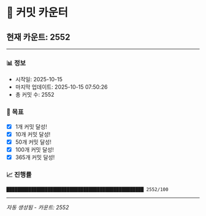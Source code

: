 # 🔢 커밋 카운터

## 현재 카운트: 2552

---

### 📊 정보
- 시작일: 2025-10-15
- 마지막 업데이트: 2025-10-15 07:50:26
- 총 커밋 수: 2552

### 🎯 목표
- [x] 1개 커밋 달성!
- [x] 10개 커밋 달성!
- [x] 50개 커밋 달성!
- [x] 100개 커밋 달성!
- [x] 365개 커밋 달성!

### 📈 진행률
```
██████████████████████████████████████████████████ 2552/100
```

---
*자동 생성됨 - 카운트: 2552*
